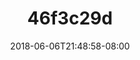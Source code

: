 ---
title: 46f3c29d
date: 2018-06-06T21:48:58-08:00
draft: false
location: Seattle, WA
img_url: https://d17enza3bfujl8.cloudfront.net/46f3c29d.jpg
original_fn: DSCF9861_02.jpg
tags:
- Seattle, WA
- Kenai
- dogs

---